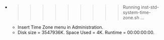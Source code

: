 * >>>>>>>>> Running inst-std-system-time-zone.sh ...
  * Insert Time Zone menu in Administration.
  * Disk size = 3547936K. Space Used = 4K. Runtime = 00:00:00:00.
